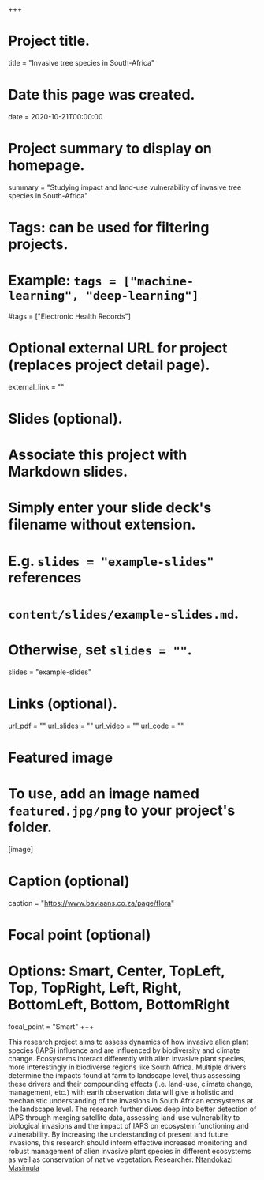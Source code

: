 +++
# Project title.
title = "Invasive tree species in South-Africa"

# Date this page was created.
date = 2020-10-21T00:00:00

# Project summary to display on homepage.
summary = "Studying impact and land-use vulnerability of invasive tree species in South-Africa"

# Tags: can be used for filtering projects.
# Example: `tags = ["machine-learning", "deep-learning"]`
#tags = ["Electronic Health Records"]

# Optional external URL for project (replaces project detail page).
external_link = ""

# Slides (optional).
#   Associate this project with Markdown slides.
#   Simply enter your slide deck's filename without extension.
#   E.g. `slides = "example-slides"` references 
#   `content/slides/example-slides.md`.
#   Otherwise, set `slides = ""`.
slides = "example-slides"

# Links (optional).
url_pdf = ""
url_slides = ""
url_video = ""
url_code = ""


# Featured image
# To use, add an image named `featured.jpg/png` to your project's folder. 
[image]
  # Caption (optional)
   caption = "https://www.baviaans.co.za/page/flora"
  
  # Focal point (optional)
  # Options: Smart, Center, TopLeft, Top, TopRight, Left, Right, BottomLeft, Bottom, BottomRight
  focal_point = "Smart"
+++

This research project aims to assess dynamics of how invasive alien plant species (IAPS) influence and are influenced by biodiversity and climate change. Ecosystems interact differently with alien invasive plant species, more interestingly in biodiverse regions like South Africa. Multiple drivers determine the impacts found at farm to landscape level, thus assessing these drivers and their compounding effects (i.e. land-use, climate change, management, etc.) with earth observation data will give a holistic and mechanistic understanding of the invasions in South African ecosystems at the landscape level. The research further dives deep into better detection of IAPS through merging satellite data, assessing land-use vulnerability to biological invasions and the impact of IAPS on ecosystem functioning and vulnerability. By increasing the understanding of present and future invasions, this research should inform effective increased monitoring and robust management of alien invasive plant species in different ecosystems as well as conservation of native vegetation.
Researcher: [Ntandokazi Masimula](/author/ntandokazi-masimula/)

